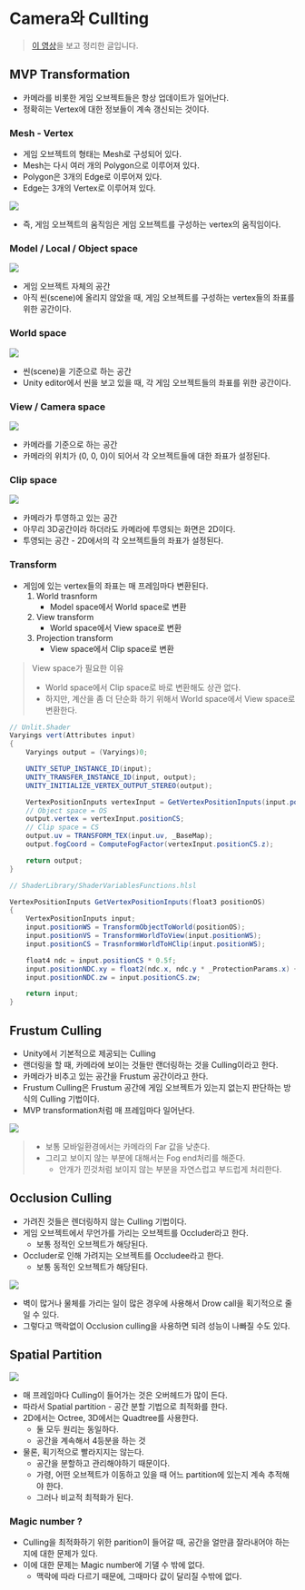 # Camera와 Cullting
> [이 영상](https://youtu.be/O0qliGO7Oes?feature=shared)을 보고 정리한 글입니다.<br>

## MVP Transformation
- 카메라를 비롯한 게임 오브젝트들은 항상 업데이트가 일어난다.
- 정확히는 Vertex에 대한 정보들이 계속 갱신되는 것이다.

### Mesh - Vertex
- 게임 오브젝트의 형태는 Mesh로 구성되어 있다.
- Mesh는 다시 여러 개의 Polygon으로 이루어져 있다.
- Polygon은 3개의 Edge로 이루어져 있다.
- Edge는 3개의 Vertex로 이루어져 있다.

![](../src/2024-12-17/mesh.png)

- 즉, 게임 오브젝트의 움직임은 게임 오브젝트를 구성하는 vertex의 움직임이다.

### Model / Local / Object space
![](../src/2024-12-17/model.png)
- 게임 오브젝트 자체의 공간
- 아직 씬(scene)에 올리지 않았을 때, 게임 오브젝트를 구성하는 vertex들의 좌표를 위한 공간이다.

### World space
![](../src/2024-12-17/world.png)
- 씬(scene)을 기준으로 하는 공간
- Unity editor에서 씬을 보고 있을 때, 각 게임 오브젝트들의 좌표를 위한 공간이다.

### View / Camera space
![](../src/2024-12-17/camera.png)
- 카메라를 기준으로 하는 공간
- 카메라의 위치가 (0, 0, 0)이 되어서 각 오브젝트들에 대한 좌표가 설정된다.

### Clip space
![](../src/2024-12-17/clip.png)
- 카메라가 투영하고 있는 공간
- 아무리 3D공간이라 하더라도 카메라에 투영되는 화면은 2D이다.
- 투영되는 공간 - 2D에서의 각 오브젝트들의 좌표가 설정된다.

### Transform
- 게임에 있는 vertex들의 좌표는 매 프레임마다 변환된다.
	1. World trasnform
		- Model space에서 World space로 변환
	2. View transform
		- World space에서 View space로 변환
	3. Projection transform
		- View space에서 Clip space로 변환

> View space가 필요한 이유
> - World space에서 Clip space로 바로 변환해도 상관 없다.
> - 하지만, 계산을 좀 더 단순화 하기 위해서 World space에서 View space로 변환한다.

```C#
// Unlit.Shader
Varyings vert(Attributes input)
{
	Varyings output = (Varyings)0;

	UNITY_SETUP_INSTANCE_ID(input);
	UNITY_TRANSFER_INSTANCE_ID(input, output);
	UNITY_INITIALIZE_VERTEX_OUTPUT_STEREO(output);

	VertexPositionInputs vertexInput = GetVertexPositionInputs(input.positionOS.xyz);
	// Object space = OS
	output.vertex = vertexInput.positionCS;
	// Clip space = CS
	output.uv = TRANSFORM_TEX(input.uv, _BaseMap);
	output.fogCoord = ComputeFogFactor(vertexInput.positionCS.z);

	return output;
}
```

```C#
// ShaderLibrary/ShaderVariablesFunctions.hlsl

VertexPositionInputs GetVertexPositionInputs(float3 positionOS)
{
	VertexPositionInputs input;
	input.positionWS = TransformObjectToWorld(positionOS);
	input.positionVS = TransformWorldToView(input.positionWS);
	input.positionCS = TrasnformWorldToHClip(input.positionWS);

	float4 ndc = input.positionCS * 0.5f;
	input.positionNDC.xy = float2(ndc.x, ndc.y * _ProtectionParams.x) + ndc.wl
	input.positionNDC.zw = input.positionCS.zw;

	return input;
}
```

## Frustum Culling
- Unity에서 기본적으로 제공되는 Culling
- 랜더링을 할 때, 카메라에 보이는 것들만 랜더링하는 것을 Culling이라고 한다.
- 카메라가 비추고 있는 공간을 Frustum 공간이라고 한다.
- Frustum Culling은 Frustum 공간에 게임 오브젝트가 있는지 없는지 판단하는 방식의 Culling 기법이다.
- MVP transformation처럼 매 프레임마다 일어난다.

![](../src/2024-12-17/frustum.png)

> - 보통 모바일환경에서는 카메라의 Far 값을 낮춘다.
> - 그리고 보이지 않는 부분에 대해서는 Fog end처리를 해준다.
>	- 안개가 낀것처럼 보이지 않는 부분을 자연스럽고 부드럽게 처리한다.

## Occlusion Culling
- 가려진 것들은 렌더링하지 않는 Culling 기법이다.
- 게임 오브젝트에서 무언가를 가리는 오브젝트를 Occluder라고 한다.
	- 보통 정적인 오브젝트가 해당된다.
- Occluder로 인해 가려지는 오브젝트를 Occludee라고 한다.
	- 보통 동적인 오브젝트가 해당된다.

![](../src/2024-12-17/occlusion.png)

- 벽이 많거나 물체를 가리는 일이 많은 경우에 사용해서 Drow call을 획기적으로 줄일 수 있다.
- 그렇다고 맥락없이 Occlusion culling을 사용하면 되려 성능이 나빠질 수도 있다.

## Spatial Partition
![](../src/2024-12-17/partition.png)

- 매 프레임마다 Culling이 들어가는 것은 오버헤드가 많이 든다.
- 따라서 Spatial partition - 공간 분할 기법으로 최적화를 한다.
- 2D에서는 Octree, 3D에서는 Quadtree를 사용한다.
	- 둘 모두 원리는 동일하다.
	- 공간을 계속해서 4등분을 하는 것
- 물론, 획기적으로 빨라지지는 않는다.
	- 공간을 분할하고 관리해야하기 때문이다.
	- 가령, 어떤 오브젝트가 이동하고 있을 때 어느 partition에 있는지 계속 추적해야 한다.
	- 그러나 비교적 최적화가 된다.

### Magic number ?
- Culling을 최적화하기 위한 parition이 들어갈 때, 공간을 얼만큼 잘라내어야 하는지에 대한 문제가 있다.
- 이에 대한 문제는 Magic number에 기댈 수 밖에 없다.
	- 맥락에 따라 다르기 때문에, 그때마다 값이 달리질 수밖에 없다.